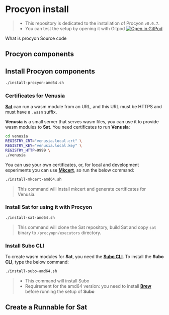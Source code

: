 # Procyon install

> - This repository is dedicated to the installation of Procyon `v0.0.7`.
> - You can test the setup by opening it with Gitpod
[![Open in GitPod](https://gitpod.io/button/open-in-gitpod.svg)](https://gitpod.io/#https://github.com/bots-garden/procyon-setup)


What is procyon
Source code


## Procyon components

## Install Procyon components

```bash
./install-procyon-amd64.sh
```

### Certificates for Venusia

**[Sat](https://github.com/suborbital/sat)** can run a wasm module from an URL, and this URL must be HTTPS and must have a `.wasm` suffix.

**Venusia** is a small server that serves wasm files, you can use it to provide wasm modules to **Sat**. You need certificates to run **Venusia**:

```bash
cd venusia
REGISTRY_CRT="venusia.local.crt" \
REGISTRY_KEY="venusia.local.key" \
REGISTRY_HTTP=9999 \
./venusia
```
You can use your own certificates, or, for local and development experiments you can use **[Mkcert](https://github.com/FiloSottile/mkcert)**, so run the below command:

```bash
./install-mkcert-amd64.sh
```
> This command will install mkcert and generate certificates for Venusia.

### Install Sat for using it with Procyon

```bash
./install-sat-amd64.sh
```
> This command will clone the Sat repository, build Sat and copy `sat` binary to `/procyopn/executors` directory.

### Install Subo CLI

To create wasm modules for **Sat**, you need the **[Subo CLI](https://github.com/suborbital/subo)**. To install the **Subo CLI**, type the below command:

```bash
./install-subo-amd64.sh
```
> - This command will install Subo
> - Requirement for the amd64 version: you need to install **[Brew](https://docs.brew.sh/Homebrew-on-Linux)** before running the setup of **Subo**

## Create a Runnable for Sat

